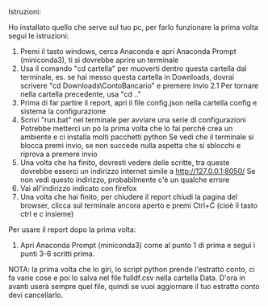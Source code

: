 Istruzioni:

Ho installato quello che serve sul tuo pc, per farlo funzionare la prima volta segui le istruzioni:
1. Premi il tasto windows, cerca Anaconda e apri Anaconda Prompt (miniconda3), ti si dovrebbe aprire un terminale
2. Usa il comando "cd cartella" per muoverti dentro questa cartella dal terminale, es. se hai messo questa cartella in Downloads, dovrai scrivere "cd Downloads\ContoBancario" e premere invio
2.1 Per tornare nella cartella precedente, usa "cd .."
3. Prima di far partire il report, apri il file config.json nella cartella config e sistema la configurazione
4. Scrivi "run.bat" nel terminale per avviare una serie di configurazioni
Potrebbe metterci un pò la prima volta che lo fai perchè crea un ambiente e ci installa molti pacchetti python
Se vedi che il terminale si blocca premi invio, se non succede nulla aspetta che si sblocchi e riprova a premere invio
5. Una volta che ha finito, dovresti vedere delle scritte, tra queste dovrebbe esserci un indirizzo internet simile a http://127.0.0.1:8050/
Se non vedi questo indirizzo, probabilmente c'è un qualche errore
6. Vai all'indirizzo indicato con firefox
7. Una volta che hai finito, per chiudere il report chiudi la pagina del browser, clicca sul terminale ancora aperto e premi Ctrl+C (cioè il tasto ctrl e c insieme)

Per usare il report dopo la prima volta:
1. Apri Anaconda Prompt (miniconda3) come al punto 1 di prima e segui i punti 3-6 scritti prima.

NOTA: la prima volta che lo giri, lo script python prende l'estratto conto, ci fa varie cose e poi lo salva nel file fulldf.csv nella cartella Data. D'ora in avanti userà sempre quel file, quindi se vuoi aggiornare il tuo estratto conto devi cancellarlo.